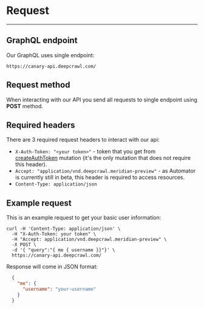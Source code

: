 # Request
---
## GraphQL endpoint

Our GraphQL uses single endpoint:
```
https://canary-api.deepcrawl.com/
```

## Request method

When interacting with our API you send all requests to single endpoint using __POST__ method.

## Required headers

There are 3 required request headers to interact with our api:

  - `X-Auth-Token: "<your token>"` - token that you get from [createAuthToken](/authentication?id=regular-auth-token) mutation (it's the only mutation that does not require this header).
  - `Accept: "application/vnd.deepcrawl.meridian-preview"` - as Automator is currently still in beta, this header is required to access resources.
  - `Content-Type: application/json`

## Example request

This is an example request to get your basic user information:

```
curl -H 'Content-Type: application/json' \
  -H "X-Auth-Token: your token" \
  -H "Accept: application/vnd.deepcrawl.meridian-preview" \
  -X POST \
  -d '{ "query":"{ me { username }}"}' \
  https://canary-api.deepcrawl.com/
```

Response will come in JSON format: 

```json
  {
    "me": {
      "username": "your-username"
    }
  }
```